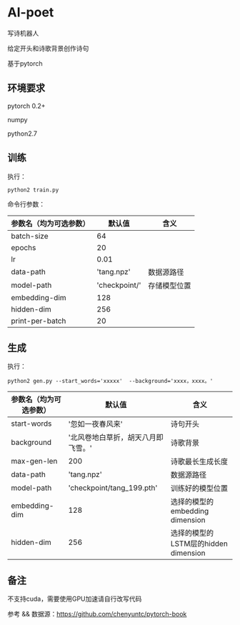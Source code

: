 # AI-poet
写诗机器人

给定开头和诗歌背景创作诗句

基于pytorch

## 环境要求

pytorch 0.2+

numpy

python2.7

## 训练

执行：

`python2 train.py`

命令行参数：

| 参数名（均为可选参数）     | 默认值           | 含义     |
| --------------- | ------------- | ------ |
| batch-size      | 64            |        |
| epochs          | 20            |        |
| lr              | 0.01          |        |
| data-path       | 'tang.npz'    | 数据源路径  |
| model-path      | 'checkpoint/' | 存储模型位置 |
| embedding-dim   | 128           |        |
| hidden-dim      | 256           |        |
| print-per-batch | 20            |        |

## 生成

执行：

`python2 gen.py --start_words='xxxxx'  --background='xxxx，xxxx。'` 

| 参数名（均为可选参数）   | 默认值                       | 含义                           |
| ------------- | ------------------------- | ---------------------------- |
| start-words   | '忽如一夜春风来'                 | 诗句开头                         |
| background    | '北风卷地白草折，胡天八月即飞雪。'        | 诗歌背景                         |
| max-gen-len   | 200                       | 诗歌最长生成长度                     |
| data-path     | 'tang.npz'                | 数据源路径                        |
| model-path    | 'checkpoint/tang_199.pth' | 训练好的模型位置                     |
| embedding-dim | 128                       | 选择的模型的embedding dimension    |
| hidden-dim    | 256                       | 选择的模型的LSTM层的hidden dimension |

## 备注

不支持cuda，需要使用GPU加速请自行改写代码

参考 && 数据源：https://github.com/chenyuntc/pytorch-book